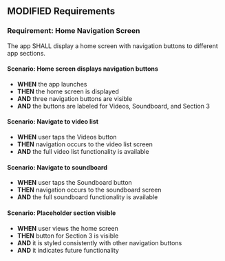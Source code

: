 ## MODIFIED Requirements
### Requirement: Home Navigation Screen
The app SHALL display a home screen with navigation buttons to different app sections.

#### Scenario: Home screen displays navigation buttons
- **WHEN** the app launches
- **THEN** the home screen is displayed
- **AND** three navigation buttons are visible
- **AND** the buttons are labeled for Videos, Soundboard, and Section 3

#### Scenario: Navigate to video list
- **WHEN** user taps the Videos button
- **THEN** navigation occurs to the video list screen
- **AND** the full video list functionality is available

#### Scenario: Navigate to soundboard
- **WHEN** user taps the Soundboard button
- **THEN** navigation occurs to the soundboard screen
- **AND** the full soundboard functionality is available

#### Scenario: Placeholder section visible
- **WHEN** user views the home screen
- **THEN** button for Section 3 is visible
- **AND** it is styled consistently with other navigation buttons
- **AND** it indicates future functionality
